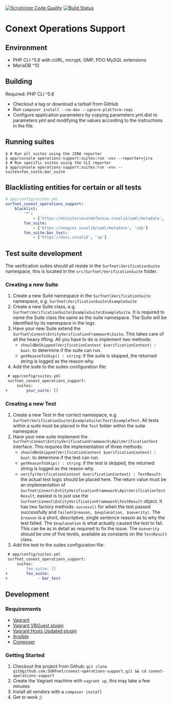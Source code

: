 [![Scrutinizer Code Quality](https://scrutinizer-ci.com/g/SURFnet/conext-operations-support/badges/quality-score.png?b=develop)](https://scrutinizer-ci.com/g/SURFnet/conext-operations-support/?branch=develop)
[![Build Status](https://travis-ci.org/SURFnet/conext-operations-support.svg?branch=develop)](https://travis-ci.org/SURFnet/conext-operations-support)

# Conext Operations Support

## Environment

 * PHP CLI ^5.6 with cURL, mcrypt, GMP, PDO MySQL extensions
 * MariaDB ^10

## Building

Required: PHP CLI ^5.6

 * Checkout a tag or download a tarball from GitHub
 * Run `composer install --no-dev --ignore-platform-reqs`
 * Configure application parameters by copying parameters.yml.dist to parameters.yml and modifying the values
   according to the instructions in the file.

## Running suites

```console
$ # Run all suites using the JIRA reporter
$ app/console operations-support:suites:run -vvv --reporter=jira
$ # Run specific suites using the CLI reporter
$ app/console operations-support:suites:run -vvv --suites=foo_suite,bar_suite
```

## Blacklisting entities for certain or all tests

```yml
# app/config/suites.yml
surfnet_conext_operations_support:
    blacklist:
        '*':
            - ['https://ministerievandefensie.invalid/saml/metadata', 'idp']
        foo_suite:
            - ['https://onegini.invalid/saml/metadata', 'idp']
        foo_suite.bar_test:
            - ['https://docs.invalid', 'sp']
```

## Test suite development

The verification suites should all reside in the `Surfnet\VerificationSuite` namespace, this is located in the
 `src/Surfnet/VerificationSuite` folder.

### Creating a new Suite

1. Create a new Suite namespace in the `Surfnet\VerificationSuite` namespace, e.g. `Surfnet\VerificationSuite\ExampleSuite`
2. Create a new Suite class, e.g. `Surfnet\VerificationSuite\ExampleSuite\ExampleSuite`. It is required to name the Suite
class the same as the suite namespace. The Suite will be identified by its namespace
 in the logs.
3. Have your new Suite extend the `Surfnet\Conext\EntityVerificationFramework\Suite`. This takes care of all the heavy
 lifting. All you have to do is implement two methods:
    - `shouldBeSkipped(VerificationContext $verificationContext) : bool`: to determine if the suite can run.
    - `getReasonToSkip() : string`: if the suite is skipped, the returned string is logged as the reason why.
4. Add the suite to the suites configuration file:

```diff
 # app/config/suites.yml
 surfnet_conext_operations_support:
     suites:
+        your_suite: []
```

### Creating a new Test

1. Create a new Test in the correct namespace, e.g. `Surfnet\VerificationSuite\ExampleSuite\Test\ExampleTest`. All tests
 within a suite must be placed in the `Test` folder within the suite namespace
2. Have your new suite implement the `Surfnet\Conext\EntityVerificationFramework\Api\VerificationTest` interface. This
 requires the implementation of three methods:
    - `shouldBeSkipped(VerificationContext $verificationContext) : bool`: to determine if the test can run.
    - `getReasonToSkip() : string`: if the test is skipped, the returned string is logged as the reason why.
    - `verify(VerificationContext $verificationContext) : TestResult`: the actual test logic should be placed here. The
     return value must be an implementation of `Surfnet\Conext\EntityVerificationFramework\Api\VerificationTestResult`;
     easiest is to just use the `Surfnet\Conext\EntityVerificationFramework\TestResult` object. It has two factory
     methods: `success()` for when the test passed successfully and `failed($reason, $explanation, $severity)`. The
     `$reason` is a short, descriptive, single sentence reason as to why the test failed. The `$explanation` is what
     actually caused the test to fail. This can be as in detail as required to fix the issue. The `$severity` should be
     one of five levels, available as constants on the `TestResult` class.
4. Add the test to the suites configuration file:

```diff
 # app/config/suites.yml
 surfnet_conext_operations_support:
     suites:
-        foo_suite: []
+        foo_suite:
+             - bar_test
```

## Development

### Requirements

- [Vagrant][1]
- [Vagrant VBGuest plugin][2]
- [Vagrant Hosts Updated plugin][3]
- [Ansible][4]
- [Composer][5]

### Getting Started

1. Checkout the project from Github: `git clone git@github.com:SURFnet/conext-operations-support.git && cd conext-operations-support`
2. Create the Vagrant machine with `vagrant up`, this may take a few minutes
3. Install all vendors with a `composer install`
4. Get to work ;)

[1]: https://www.vagrantup.com/
[2]: https://github.com/dotless-de/vagrant-vbguest
[3]: https://github.com/cogitatio/vagrant-hostsupdater
[4]: http://www.ansible.com/
[5]: https://getcomposer.org/
